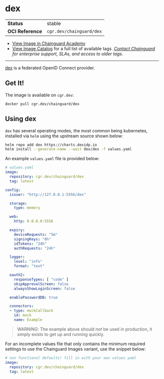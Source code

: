 <!--monopod:start-->
# dex
| | |
| - | - |
| **Status** | stable |
| **OCI Reference** | `cgr.dev/chainguard/dex` |


* [View Image in Chainguard Academy](https://edu.chainguard.dev/chainguard/chainguard-images/reference/dex/overview/)
* [View Image Catalog](https://console.enforce.dev/images/catalog) for a full list of available tags.
*[Contact Chainguard](https://www.chainguard.dev/chainguard-images) for enterprise support, SLAs, and access to older tags.*

---
<!--monopod:end-->

[dex](https://dexidp.io) is a federated OpenID Connect provider.

## Get It!

The image is available on `cgr.dev`:

```
docker pull cgr.dev/chainguard/dex
```

## Using dex

`dex` has several operating modes, the most common being kubernetes, installed via `helm` using the upstream source shown below:

```bash
helm repo add dex https://charts.dexidp.io
helm install --generate-name --wait dex/dex -f values.yaml
```

An example `values.yaml` file is provided below:

```yaml
# values.yaml
image:
  repository: cgr.dev/chainguard/dex
  tag: latest

config:
  issuer: "http://127.0.0.1:5556/dex"

  storage:
    type: memory

  web:
    http: 0.0.0.0:5556

  expiry:
    deviceRequests: "5m"
    signingKeys: "6h"
    idTokens: "24h"
    authRequests: "24h"

  logger:
    level: "info"
    format: "text"

  oauth2:
    responseTypes: [ "code" ]
    skipApprovalScreen: false
    alwaysShowLoginScreen: false

  enablePasswordDB: true

  connectors:
  - type: mockCallback
    id: mock
    name: Example
```

> WARNING: The example above should _not_ be used in production, it simply exists to get up and running quickly.

For an incomplete values file that only contains the minimum required settings to use the Chainguard Images variant, use the snippet below:

```yaml
# non functional defaults! fill in with your own values.yaml
image:
  repository: cgr.dev/chainguard/dex
  tag: latest
```
